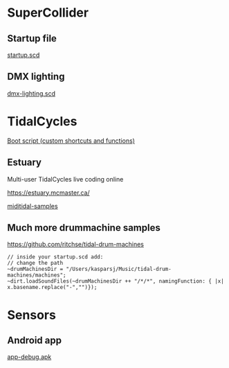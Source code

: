 # SuperCollider

## Startup file

[startup.scd](startup.scd)

## DMX lighting

[dmx-lighting.scd](dmx-lighting.scd)

# TidalCycles

[Boot script (custom shortcuts and functions)](BootTidal)

## Estuary

Multi-user TidalCycles live coding online

https://estuary.mcmaster.ca/

[miditidal-samples](miditidal-samples)

## Much more drummachine samples

https://github.com/ritchse/tidal-drum-machines

```supercollider 
// inside your startup.scd add:
// change the path
~drumMachinesDir = "/Users/kasparsj/Music/tidal-drum-machines/machines";
~dirt.loadSoundFiles(~drumMachinesDir ++ "/*/*", namingFunction: { |x| x.basename.replace("-","")});
```

# Sensors

## Android app

[app-debug.apk](app-debug.apk)
